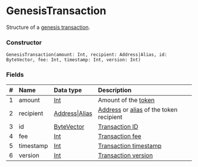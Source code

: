 # GenesisTransaction

Structure of a [genesis transaction](/blockchain/transaction-type/genesis-transaction.md).

### Constructor

``` ride
GenesisTransaction(amount: Int, recipient: Address|Alias, id: ByteVector, fee: Int, timestamp: Int, version: Int)
```

### Fields

| # | Name | Data type | Description |
| :--- | :--- | :--- | :--- |
| 1 | amount | [Int](/ride/data-types/int.md) | Amount of the [token](/blockchain/token.md) |
| 2 | recipient | [Address](/ride/structures/common-structures/address.md)&#124;[Alias](/ride/structures/common-structures/alias.md) | [Address](/blockchain/account/address.md) or [alias](/blockchain/account/alias.md) of the token recipient |
| 3 | id | [ByteVector](/ride/data-types/byte-vector.md) | [Transaction ID](/blockchain/transaction/transaction-id.md) |
| 4 | fee | [Int](/ride/data-types/int.md) | [Transaction fee](/blockchain/transaction/transaction-fee.md) |
| 5 | timestamp | [Int](/ride/data-types/int.md) | [Transaction timestamp](/blockchain/transaction/transaction-timestamp.md) |
| 6 | version | [Int](/ride/data-types/int.md) | [Transaction version](/blockchain/transaction/transaction-version.md) |
